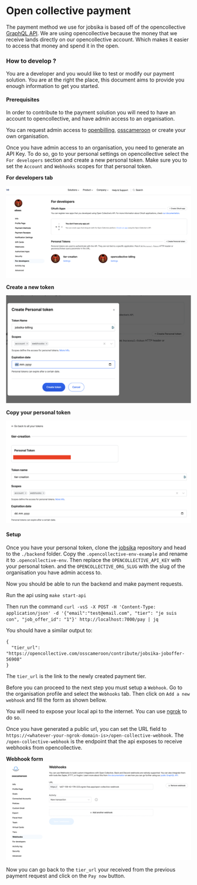 # Open collective payment

The payment method we use for jobsika is based off of the opencollective [GraphQL API](https://graphql-docs-v2.opencollective.com/welcome).
We are using opencollective because the money that we receive lands directly on our opencollective account.
Which makes it easier to access that money and spend it in the open.

### How to develop ?

You are a developer and you would like to test or modify our payment solution. You are at the right the place,
this document aims to provide you enough information to get you started.

#### Prerequisites

In order to contribute to the payment solution you will need to have an account to opencollective, and have admin
access to an organisation.

You can request admin access to [openbilling](https://opencollective.com/openbilling), [osscameroon](https://opencollective.com/osscameroon) or create your own organisation.


Once you have admin access to an organisation, you need to generate an API Key. To do so, go to your personal settings on opencollective select the `For developers` section and create a new personal token.
Make sure you to set the `Account` and `Webhooks` scopes for that personal token.

**For developers tab**

![For developers](./res/opencollective-for-developers.png)

**Create a new token**

![Create a new token](./res/create-a-new-token.png)


**Copy your personal token**

![Copy your personal token](./res/copy-your-personal-token.png)


#### Setup

Once you have your personal token, clone the [jobsika](https://github.com/osscameroon/jobsika) repository and head to the `./backend` folder.
Copy the `.opencollective-env-example` and rename it to `.opencollective-env`. Then replace the `OPENCOLLECTIVE_API_KEY` with your personal token.
and the `OPENCOLLECTIVE_ORG_SLUG` with the slug of the organisation you have admin access to.

Now you should be able to run the backend and make payment requests.

Run the api using `make start-api`

Then run the command `curl -vsS -X POST -H 'Content-Type: application/json' -d '{"email":"test@email.com", "tier": "je suis con", "job_offer_id": "1"}' http://localhost:7000/pay | jq`

You should have a similar output to:

```
{
  "tier_url": "https://opencollective.com/osscameroon/contribute/jobsika-joboffer-56908"
}
```

The `tier_url` is the link to the newly created payment tier.


Before you can proceed to the next step you must setup a `Webhook`. Go to the organisation profile and select the `Webhooks` tab.
Then click on `Add a new webhook` and fill the form as shown bellow.

You will need to expose your local api to the internet. You can use [ngrok](https://ngrok.com/) to do so.

Once you have generated a public url, you can set the URL field to `https://<whatever-your-ngrok-domain-is>/open-collective-webhook`.
The `/open-collective-webhook` is the endpoint that the api exposes to receive webhooks from opencollective.

**Webhook form**
[![Webhook form](./res/webhook-form.png)](./res/webhook-form.png)


Now you can go back to the `tier_url` your received from the previous payment request and click on the `Pay now` button.
